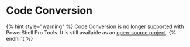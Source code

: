 # Code Conversion

{% hint style="warning" %}
Code Conversion is no longer supported with PowerShell Pro Tools. It is still available as an [open-source project](https://github.com/ironmansoftware/code-conversion).&#x20;
{% endhint %}
